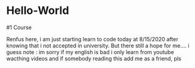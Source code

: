 # Hello-World
#1 Course

Renfus here, i am just starting learn to code today at 8/15/2020 after knowing that i not accepted in university. But there still a hope for me.... i guess
note : im sorry if my english is bad i only learn from youtube wacthing videos and if somebody reading this add me as a friend, pls
